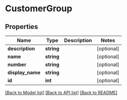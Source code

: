 # CustomerGroup

## Properties
Name | Type | Description | Notes
------------ | ------------- | ------------- | -------------
**description** | **string** |  | [optional] 
**name** | **string** |  | [optional] 
**number** | **string** |  | [optional] 
**display_name** | **string** |  | [optional] 
**id** | **int** |  | [optional] 

[[Back to Model list]](../README.md#documentation-for-models) [[Back to API list]](../README.md#documentation-for-api-endpoints) [[Back to README]](../README.md)


